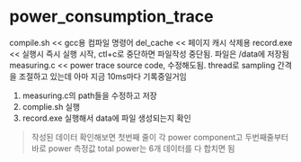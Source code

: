 # **power_consumption_trace**

compile.sh << gcc용 컴파일 명령어
del_cache << 페이지 캐시 삭제용
record.exe << 실행시 즉시 실행 시작, ctl+c로 중단하면 파일작성 중단됨. 파일은 /data에 저장됨
measuring.c << power trace source code, 수정해도됨. thread로 sampling 간격을 조절하고 있는데 아마 지금 10ms마다 기록중일거임

1. measuring.c의 path들을 수정하고 저장
2. complie.sh 실행
3. record.exe 실행해서 data에 파일 생성되는지 확인
> 작성된 데이터 확인해보면 첫번째 줄이 각 power component고 두번째줄부터 바로 power 측정값
> total power는 6개 데이터를 다 합치면 됨
